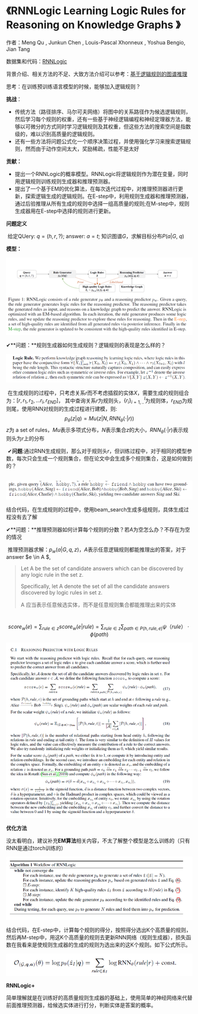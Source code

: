 # 《RNNLogic Learning Logic Rules for Reasoning on Knowledge Graphs  》

作者：Meng Qu , Junkun Chen , Louis-Pascal Xhonneux , Yoshua Bengio, Jian Tang

数据集和代码：[RNNLogic](https://github.com/DeepGraphLearning/RNNLogic)

背景介绍、相关方法的不足、大致方法介绍可以参考：[基于逻辑规则的图谱推理](http://k.sina.com.cn/article_2674405451_9f68304b019010z8y.html?sudaref=www.baidu.com&display=0&retcode=0)

思考：在训练预训练语言模型的时候，能够加入逻辑规则？

**挑战**：

+ 传统方法（路径排序、马尔可夫网络）将图中的关系路径作为候选逻辑规则，然后学习每个规则的权重，还有一些基于神经逻辑编程和神经定理器方法，能够以可微分的方式同时学习逻辑规则及其权重，但这些方法的搜索空间是指数级的，难以识别高质量的逻辑规则。
+ 还有一些方法将问题公式化一个顺序决策过程，并使用强化学习来搜索逻辑规则，然而由于动作空间太大，奖励稀疏，性能不是太好

**贡献：**

+ 提出一个RNNLogic的概率模型。RNNLogic将逻辑规则作为潜在变量，同时用逻辑规则训练规则生成器和推理预测器。
+ 提出了一个基于EM的优化算法，在每次迭代过程中，对推理预测器进行更新，探索逻辑生成的逻辑规则。在E-step中，利用规则生成器和推理预测器，通过后验推理从所有生成的规则中选择一组高质量的规则;在M-step中，规则生成器用在E-step中选择的规则进行更新。

**问题定义**

​		给定QUery: $q=(h,r,?)$; answer: $a=t$; 知识图谱$G$，求解目标分布$P(a|G,\ q)$



**模型：**

![](images/model.png)

✔**问题：**规则生成器如何生成规则？逻辑规则的表现是怎么样的？

![](images/logic%20rule.png)

​        在生成规则的过程中，只考虑关系$r$而不考虑插叙的实体$X$，需要生成的规则组合为：$[r,r_1,r_2,...r_l,r_{END}]$， 其中查询关系$r$为规则头，$\{r_i\}_{i=1,..}^l$为规则体，$r_{END}$为规则尾，使用RNN对规则的生成过程进行建模，则:
$$
p_{\theta}(z|q) = Mu(z|N,RNN_{\theta}(\cdot|r))	
$$
​		$z$为 a set of rules，$Mu$表示多项式分布，$N$表示集合$z$的大小，$RNN_{\theta}(\cdot|r)$表示规则头为$r$上的分布

​	✔**问题**:通过RNN生成规则，那么对于规则头$r$，但训练过程中，对于相同的模型参数，每次只会生成一个规则集合，但在论文中会生成多个规则集合，这是如何做到的？

​		![](images/mulrules.png)

结合代码，在生成规则的过程中，使用beam_search生成多组规则，具体生成过程没有去了解

✔**问题：**推理预测器如何计算每个规则的分数？若$A$为空怎么办？不存在为空的情况

​		推理预测器求解：$p_w(a|G,q,z)$，$A$表示任意逻辑规则都能推理出的答案，对于answer $e \in A $, 

> Let A be the set of candidate answers which can be discovered by any logic rule in the set z.
>
> Specifically, let A denote the set of all the candidate answers discovered by logic rules in set z.
>
> A 应当表示任意候选实体，而不是任意规则集合都能推理出来的实体

​						$$score_w(e)= \sum_{rule \in z }score_w(e|rule) = \sum_{rule \in z} \sum _{path \in P(h,rule,e)} \psi（rule）\cdot \phi(path)$$

![](images/predictor.png)

**优化方法**

​		没太看明白，建议补充**EM算法**相关内容，不太了解整个模型是怎么训练的（只有RNN是通过torch训练的）

![](images/EM.png)

结合代码，在E-step中，计算每个规则的得分，按照得分选出K个高质量的规则，然后再M-step中，用这K个高质量的规则去更新RNN网络（规则生成器），损失函数在我看来是使规则生成器的生成的规则为选出来的这K个规则。如下公式所示。

![](images/RNNLogic%20loss.png)

**RNNLogic+**

简单理解就是在训练好的高质量规则生成器的基础上，使用简单的神经网络来代替前面推理预测器，给候选实体进行打分，判断实体是答案的概率。

​		






